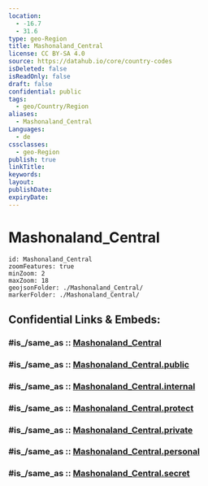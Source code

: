 ```yaml
---
location:
  - -16.7
  - 31.6
type: geo-Region
title: Mashonaland_Central
license: CC BY-SA 4.0
source: https://datahub.io/core/country-codes
isDeleted: false
isReadOnly: false
draft: false
confidential: public
tags:
  - geo/Country/Region
aliases:
  - Mashonaland_Central
Languages:
  - de
cssclasses:
  - geo-Region
publish: true
linkTitle:
keywords:
layout:
publishDate:
expiryDate:
---
```


# Mashonaland_Central

```leaflet
id: Mashonaland_Central
zoomFeatures: true 
minZoom: 2 
maxZoom: 18
geojsonFolder: ./Mashonaland_Central/
markerFolder: ./Mashonaland_Central/
```


## Confidential Links & Embeds: 

### #is_/same_as :: [Mashonaland_Central](/_Standards/Earth/Continent/Africa/Africa~South/Zimbabwe/Provinces~Zimbabwe/Mashonaland_Central.md) 

### #is_/same_as :: [Mashonaland_Central.public](/_public/Earth/Continent/Africa/Africa~South/Zimbabwe/Provinces~Zimbabwe/Mashonaland_Central.public.md) 

### #is_/same_as :: [Mashonaland_Central.internal](/_internal/Earth/Continent/Africa/Africa~South/Zimbabwe/Provinces~Zimbabwe/Mashonaland_Central.internal.md) 

### #is_/same_as :: [Mashonaland_Central.protect](/_protect/Earth/Continent/Africa/Africa~South/Zimbabwe/Provinces~Zimbabwe/Mashonaland_Central.protect.md) 

### #is_/same_as :: [Mashonaland_Central.private](/_private/Earth/Continent/Africa/Africa~South/Zimbabwe/Provinces~Zimbabwe/Mashonaland_Central.private.md) 

### #is_/same_as :: [Mashonaland_Central.personal](/_personal/Earth/Continent/Africa/Africa~South/Zimbabwe/Provinces~Zimbabwe/Mashonaland_Central.personal.md) 

### #is_/same_as :: [Mashonaland_Central.secret](/_secret/Earth/Continent/Africa/Africa~South/Zimbabwe/Provinces~Zimbabwe/Mashonaland_Central.secret.md)

